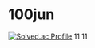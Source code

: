 # 100jun
[![Solved.ac Profile](http://mazassumnida.wtf/api/v2/generate_badge?boj=wlswogur9939)](https://solved.ac/wlswogur9939/)
11
11
